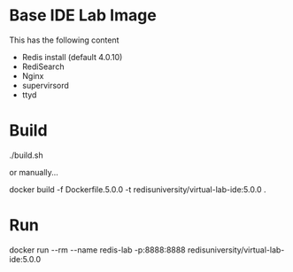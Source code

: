 # Base IDE Lab Image
This has the following content
- Redis install (default 4.0.10)
- RediSearch
- Nginx
- supervirsord
- ttyd

# Build
./build.sh

or manually...

docker build -f Dockerfile.5.0.0 -t redisuniversity/virtual-lab-ide:5.0.0 .

# Run
docker run --rm --name redis-lab -p:8888:8888 redisuniversity/virtual-lab-ide:5.0.0